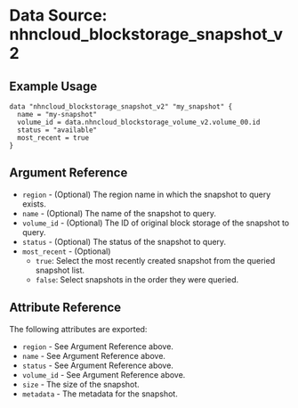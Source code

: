# Data Source: nhncloud_blockstorage_snapshot_v2

## Example Usage

```
data "nhncloud_blockstorage_snapshot_v2" "my_snapshot" {
  name = "my-snapshot"
  volume_id = data.nhncloud_blockstorage_volume_v2.volume_00.id
  status = "available"
  most_recent = true
}
```

## Argument Reference

* `region` - (Optional) The region name in which the snapshot to query exists.
* `name` - (Optional) The name of the snapshot to query.
* `volume_id` - (Optional) The ID of original block storage of the snapshot to query.
* `status` - (Optional) The status of the snapshot to query.
* `most_recent` - (Optional) 
  * `true`: Select the most recently created snapshot from the queried snapshot list.
  * `false`: Select snapshots in the order they were queried.

## Attribute Reference

The following attributes are exported:

* `region` - See Argument Reference above.
* `name` - See Argument Reference above.
* `status` - See Argument Reference above.
* `volume_id` - See Argument Reference above.
* `size` - The size of the snapshot.
* `metadata` - The metadata for the snapshot.